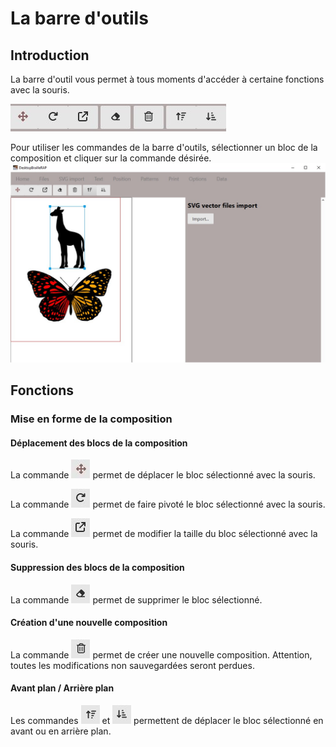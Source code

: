 # La barre d'outils

## Introduction
La barre d'outil vous permet à tous moments d'accéder à certaine fonctions avec la souris.

![image de la barre d'outils](IMG/toolbar.jpg)

Pour utiliser les commandes de la barre d'outils, sélectionner un bloc de la composition et cliquer sur la commande désirée.
![Image d'un bloc sélectionné](IMG/toolbarusage.jpg)

## Fonctions

### Mise en forme de la composition

#### Déplacement des blocs de la composition
La commande ![](IMG/toolbar_move.jpg) permet de déplacer le bloc sélectionné avec la souris.

La commande ![](IMG/toolbar_rotate.jpg) permet de faire pivoté le bloc sélectionné avec la souris.

La commande ![](IMG/toolbar_scale.jpg) permet de modifier la taille du bloc sélectionné avec la souris.

#### Suppression des blocs de la composition
La commande ![](IMG/toolbar_delete.jpg) permet de supprimer le bloc sélectionné.

#### Création d'une nouvelle composition
La commande ![](IMG/toolbar_newdoc.jpg) permet de créer une nouvelle composition. Attention, toutes les modifications non sauvegardées seront perdues.

#### Avant plan / Arrière plan
Les commandes ![](IMG/toolbar_front.jpg) et ![](IMG/toolbar_back.jpg) permettent de déplacer le bloc sélectionné en avant ou en arrière plan.
